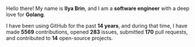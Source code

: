 Hello there! My name is **Ilya Brin**, and I am a **software engineer** with a deep love for **Golang**.

I have been using GitHub for the past **14 years**, and during that time, I have made **5569** contributions, opened **283** issues, submitted **170** pull requests, and contributed to **14** open-source projects.
